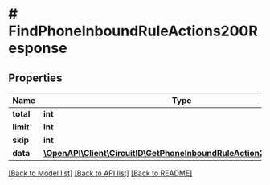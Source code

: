 # # FindPhoneInboundRuleActions200Response

## Properties

Name | Type | Description | Notes
------------ | ------------- | ------------- | -------------
**total** | **int** |  |
**limit** | **int** |  |
**skip** | **int** |  |
**data** | [**\OpenAPI\Client\CircuitID\GetPhoneInboundRuleAction200Response[]**](GetPhoneInboundRuleAction200Response.md) |  |

[[Back to Model list]](../../README.md#models) [[Back to API list]](../../README.md#endpoints) [[Back to README]](../../README.md)

